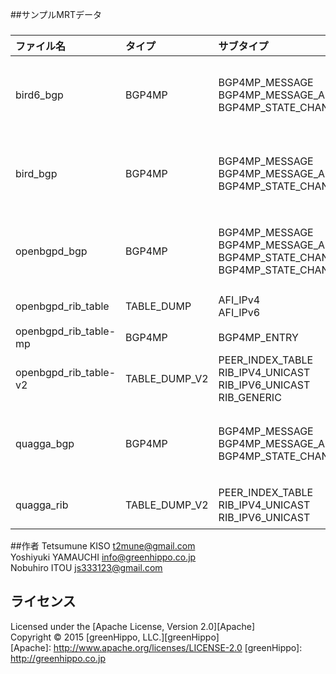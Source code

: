 ##サンプルMRTデータ
###
|ファイル名|タイプ|サブタイプ|内容|
|:--|:--|:--|:--|
|bird6_bgp|BGP4MP|BGP4MP_MESSAGE<br>BGP4MP_MESSAGE_AS4<br>BGP4MP_STATE_CHANGE_AS4|IPv6ピア<br>IPv6経路<br>全てのBGPメッセージタイプ<br>ADD-PATH機能|
|bird_bgp|BGP4MP|BGP4MP_MESSAGE<br>BGP4MP_MESSAGE_AS4<br>BGP4MP_STATE_CHANGE_AS4|IPv4ピア<br>IPv4経路<br>全てのBGPメッセージタイプ<br>ADD-PATH機能|
|openbgpd_bgp|BGP4MP|BGP4MP_MESSAGE<br>BGP4MP_MESSAGE_AS4<br>BGP4MP_STATE_CHANGE<br>BGP4MP_STATE_CHANGE_AS4|IPv4/IPv6ピア<br>IPv4/IPv6/VPNv4経路<br>全てのBGPメッセージタイプ|
|openbgpd_rib_table|TABLE_DUMP|AFI_IPv4<br>AFI_IPv6|IPv4/IPv6ピア<br>IPv4/IPv6経路|
|openbgpd_rib_table-mp|BGP4MP|BGP4MP_ENTRY|Unsupported Subtype|
|openbgpd_rib_table-v2|TABLE_DUMP_V2|PEER_INDEX_TABLE<br>RIB_IPV4_UNICAST<br>RIB_IPV6_UNICAST<br>RIB_GENERIC|IPv4/IPv6ピア<br>IPv4/IPv6/VPNv4経路|
|quagga_bgp|BGP4MP|BGP4MP_MESSAGE<br>BGP4MP_MESSAGE_AS4<br>BGP4MP_STATE_CHANGE_AS4|IPv4/IPv6ピア<br>IPv4/IPv6/VPNv4経路<br>全てのBGPメッセージタイプ|
|quagga_rib|TABLE_DUMP_V2|PEER_INDEX_TABLE<br>RIB_IPV4_UNICAST<br>RIB_IPV6_UNICAST|IPv4/IPv6ピア<br>IPv4/IPv6/VPNv4経路|


##作者
Tetsumune KISO <t2mune@gmail.com>  
Yoshiyuki YAMAUCHI <info@greenhippo.co.jp>  
Nobuhiro ITOU <js333123@gmail.com>  

ライセンス
----------
Licensed under the [Apache License, Version 2.0][Apache]  
Copyright &copy; 2015 [greenHippo, LLC.][greenHippo]  
[Apache]: http://www.apache.org/licenses/LICENSE-2.0
[greenHippo]: http://greenhippo.co.jp
